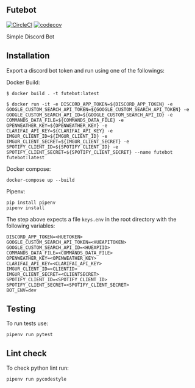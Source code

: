 ## Futebot

[![CircleCI](https://circleci.com/gh/Futebot/futebot.svg?style=svg)](https://circleci.com/gh/Futebot/futebot)
[![codecov](https://codecov.io/gh/Futebot/futebot/branch/master/graph/badge.svg)](https://codecov.io/gh/mrisoli/futebot)

Simple Discord Bot

## Installation

Export a discord bot token and run using one of the followings:

Docker Build:

```
$ docker build . -t futebot:latest

$ docker run -it -e DISCORD_APP_TOKEN=${DISCORD_APP_TOKEN} -e GOOGLE_CUSTOM_SEARCH_API_TOKEN=${GOOGLE_CUSTOM_SEARCH_API_TOKEN} -e GOOGLE_CUSTOM_SEARCH_API_ID=${GOOGLE_CUSTOM_SEARCH_API_ID} -e COMMANDS_DATA_FILE=${COMMANDS_DATA_FILE} -e OPENWEATHER_KEY=${OPENWEATHER_KEY} -e CLARIFAI_API_KEY=${CLARIFAI_API_KEY} -e IMGUR_CLIENT_ID=${IMGUR_CLIENT_ID} -e IMGUR_CLIENT_SECRET=${IMGUR_CLIENT_SECRET} -e SPOTIFY_CLIENT_ID=${SPOTIFY_CLIENT_ID} -e SPOTIFY_CLIENT_SECRET=${SPOTIFY_CLIENT_SECRET} --name futebot futebot:latest
```

Docker compose:

```
docker-compose up --build
```

Pipenv:

```
pip install pipenv
pipenv install
```

The step above expects a file `keys.env` in the root directory with the following variables:

```.env
DISCORD_APP_TOKEN=<HUETOKEN>
GOOGLE_CUSTOM_SEARCH_API_TOKEN=<HUEAPITOKEN>
GOOGLE_CUSTOM_SEARCH_API_ID=<HUEAPIID>
COMMANDS_DATA_FILE=<COMMANDS_DATA_FILE>
OPENWEATHER_KEY=<OPENWEATHER_KEY>
CLARIFAI_API_KEY=<CLARIFAI_API_KEY>
IMGUR_CLIENT_ID=<CLIENTID>
IMGUR_CLIENT_SECRET=<CLIENTSECRET>
SPOTIFY_CLIENT_ID=<SPOTIFY_CLIENT_ID>
SPOTIFY_CLIENT_SECRET=<SPOTIFY_CLIENT_SECRET>
BOT_ENV=dev
```

## Testing

To run tests use:

```
pipenv run pytest
```

## Lint check

To check python lint run:

```
pipenv run pycodestyle
```
